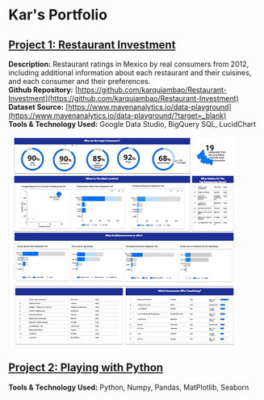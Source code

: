 # Kar's Portfolio

## [Project 1: Restaurant Investment](#)

**Description:** 
Restaurant ratings in Mexico by real consumers from 2012, including additional information about each restaurant and their cuisines, and each consumer and their preferences. 
<br>
**Github Repository:** 
[https://github.com/karquiambao/Restaurant-Investment](https://github.com/karquiambao/Restaurant-Investment)
<br>
**Dataset Source:** [https://www.mavenanalytics.io/data-playground](https://www.mavenanalytics.io/data-playground/?target=_blank) 
<br>
**Tools & Technology Used:** Google Data Studio, BigQuery SQL, LucidChart
<br>
<br>
[![](https://github.com/karquiambao/Kar_Portfolio/blob/main/images/portfolio-project1.png?raw=true)](#)

## [Project 2: Playing with Python](https://github.com/karquiambao/Playing-With-Python)

**Tools & Technology Used:** Python, Numpy, Pandas, MatPlotlib, Seaborn
